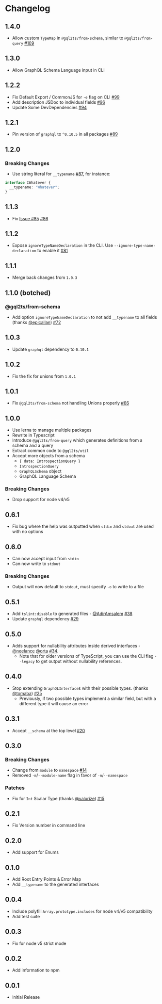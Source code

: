# Changelog

## 1.4.0

- Allow custom `TypeMap` in `@gql2ts/from-schema`, similar to `@gql2ts/from-query` [#109](https://github.com/avantcredit/gql2ts/pull/109)

## 1.3.0

- Allow GraphQL Schema Language input in CLI

## 1.2.2

- Fix Default Export / CommonJS for `-e` flag on CLI [#99](https://github.com/avantcredit/gql2ts/pull/99)
- Add description JSDoc to individual fields [#96](https://github.com/avantcredit/gql2ts/pull/96)
- Update Some DevDependencies [#94](https://github.com/avantcredit/gql2ts/pull/94)

## 1.2.1

- Pin version of `graphql` to `^0.10.5` in all packages [#89](https://github.com/avantcredit/gql2ts/pull/89)

## 1.2.0

### Breaking Changes

- Use string literal for `__typename` [#87](https://github.com/avantcredit/gql2ts/pull/87), for instance:

```ts
interface IWhatever {
  __typename: "Whatever";
}
```

## 1.1.3

- Fix [Issue #85](https://github.com/avantcredit/gql2ts/issues/85) [#86](https://github.com/avantcredit/gql2ts/pull/86)

## 1.1.2

- Expose `ignoreTypeNameDeclaration` in the CLI. Use `--ignore-type-name-declaration` to enable it [#81](https://github.com/avantcredit/gql2ts/pull/81)

## 1.1.1

- Merge back changes from `1.0.3`

## 1.1.0 (botched)

### @gql2ts/from-schema

- Add option `ignoreTypeNameDeclaration` to not add `__typename` to all fields (thanks [@epicallan](https://github.com/epicallan)) [#72](https://github.com/avantcredit/gql2ts/pull/72)

## 1.0.3

- Update `graphql` dependency to `0.10.1`

## 1.0.2

- Fix the fix for unions from `1.0.1`

## 1.0.1

- Fix `@gql2ts/from-schema` not handling Unions properly [#66](https://github.com/avantcredit/gql2ts/pull/66)

## 1.0.0

- Use lerna to manage multiple packages
- Rewrite in Typescript
- Introduce `@gql2ts/from-query` which generates definitions from a schema and a query
- Extract common code to `@gql2ts/util`
- Accept more objects from a schema
  - `{ data: IntrospectionQuery }`
  - `IntrospectionQuery`
  - `GraphQLSchema` object
  - GraphQL Language Schema

### Breaking Changes

- Drop support for node v4/v5

## 0.6.1

- Fix bug where the help was outputted when `stdin` and `stdout` are used with no options

## 0.6.0

- Can now accept input from `stdin`
- Can now write to `stdout`

### Breaking Changes

- Output will now default to `stdout`, must specify `-o` to write to a file

## 0.5.1

- Add `tslint:disable` to generated files - [@AdirAmsalem](https://github.com/AdirAmsalem) [#38](https://github.com/avantcredit/gql2ts/pull/38)
- Update `graphql` dependency [#29](https://github.com/avantcredit/gql2ts/pull/29)

## 0.5.0

- Adds support for nullability attributes inside derived interfaces - [@neelance](https://github.com/neelance) [@orta](https://github.com/orta) [#34](https://github.com/avantcredit/gql2ts/pull/34).
  - Note that for older versions of TypeScript, you can use the CLI flag `--legacy` to get output without nullability references.

## 0.4.0

- Stop extending `GraphQLInterface`s with their possible types. (thanks [@tomaba](https://github.com/tomaba)) [#25](https://github.com/avantcredit/gql2ts/pull/25)
  - Previously, if two possible types implement a similar field, but with a different type it will cause an error

## 0.3.1

- Accept `__schema` at the top level [#20](https://github.com/avantcredit/gql2ts/pull/20)

## 0.3.0

### Breaking Changes

- Change from `module` to `namespace` [#14](https://github.com/avantcredit/gql2ts/pull/14)
- Removed `-m`/`--module-name` flag in favor of `-n`/`--namespace`

### Patches

- Fix for `Int` Scalar Type (thanks [@valorize](https://github.com/valorize)) [#15](https://github.com/avantcredit/gql2ts/pull/15)

## 0.2.1

- Fix Version number in command line

## 0.2.0

- Add support for Enums

## 0.1.0

- Add Root Entry Points & Error Map
- Add `__typename` to the generated interfaces

## 0.0.4

- Include polyfill `Array.prototype.includes` for node v4/v5 compatibility
- Add test suite

## 0.0.3

- Fix for node v5 strict mode

## 0.0.2

- Add information to npm

## 0.0.1

- Initial Release
